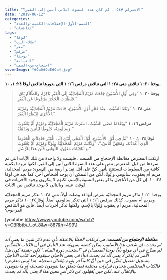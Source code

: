 ```yaml
---
title: "الإعتراض #٠٥٤، كم كان عدد النسوة اللاتي أتين إلى القبر؟"
date: "2019-06-12"
categories: 
  - "القسم-الأول-الإختلافات-الكمية-والعدد"
  - "تناقضات"
tags: 
  - "لوقا"
  - "ملاك-الرب"
  - "متى"
  - "مرقس"
  - "يوحنا"
  - "القيامة"
  - "احتجاج-من-الصمت"
coverImage: "d9a0d9a5d9a4.jpg"
---
```


**يوحنا ٢٠: ١ تناقض متى ٢٨: ١ التي تناقض مرقس ١٦: ١ التي بدورها تناقض لوقا ٢٤: ١، ١٠.**

> **يوحنا ٢٠**: **١** ”وَفِي أَوَّلِ الأُسْبُوعِ جَاءَتْ مَرْيَمُ الْمَجْدَلِيَّةُ إِلَى الْقَبْرِ بَاكِرًا، وَالظَّلاَمُ بَاق. فَنَظَرَتِ الْحَجَرَ مَرْفُوعًا عَنِ الْقَبْرِ.“
> 
> **متى ٢٨**: **١** ”وَبَعْدَ السَّبْتِ، عِنْدَ فَجْرِ أَوَّلِ الأُسْبُوعِ، جَاءَتْ مَرْيَمُ الْمَجْدَلِيَّةُ وَمَرْيَمُ الأُخْرَى لِتَنْظُرَا الْقَبْرَ.“
> 
> **مرقس ١٦**: **١** ”وَبَعْدَمَا مَضَى السَّبْتُ، اشْتَرَتْ مَرْيَمُ الْمَجْدَلِيَّةُ وَمَرْيَمُ أُمُّ يَعْقُوبَ وَسَالُومَةُ، حَنُوطًا لِيَأْتِينَ وَيَدْهَنَّهُ.“
> 
> **لوقا ٢٤**: **١، ١٠** ”ثُمَّ فِي أَوَّلِ الأُسْبُوعِ، أَوَّلَ الْفَجْرِ، أَتَيْنَ إِلَى الْقَبْرِ حَامِلاَتٍ الْحَنُوطَ الَّذِي أَعْدَدْنَهُ، وَمَعَهُنَّ أُنَاسٌ.“، ”وَكَانَتْ مَرْيَمُ الْمَجْدَلِيَّةُ وَيُوَنَّا وَمَرْيَمُ أُمُّ يَعْقُوبَ وَالْبَاقِيَاتُ مَعَهُنَّ، اللَّوَاتِي قُلْنَ هذَا لِلرُّسُلِ.“

ارتكب المعترض مغالطة الإحتجاج من الصمت . فليست ولا واحدة من تلك الآيات التي تم سردها من قبل المعترض تنص على عدد النسوة اللاتي أتين إلى القبر. لكنها تزودنا بكمية كافية من المعلومات لنستنتج بأنهن كنَّ على أقل تقدير أربعة من النسوة: مريم المجدلية، مريم أم يعقوب، سالومي و يُونّا. لكن من الممكن أن يوجد أشخاص أُخَر، كما نجد في لوقا ٢٤: ١٠. إن كلّ من الأناجيل يذكر بعض النسوة بالإسم، لكنهم لا ينكرون وجود الأخريات في الوقت عينه. وبالتالي لا يوجد تناقص بين الآيات.

يوحنا ٢٠: ١ تذكر مريم المجدليّة بفرض أنها قد وصلت أولاً. متى ٢٨: ١ تذكر مريم المجدليّة ومريم أم يعقوب. كذلك مرقس ١٦: ١ التي تذكر سالومي أيضاً. لوقا ٢٤: ١٠ تذكر مريم المجدلية، مريم أم يعقوب وَيُوَنَّا بالإسم، ولكنها تذكر أُخريات أيضاً. فأين هو التناقض المزعوم؟

\[youtube https://www.youtube.com/watch?v=CBRbtb\_\_o\_8&w=887&h=499\]

* * *

_**مغالطة الإحتجاج من الصمت:** هي ارتكاب الخطأ بالاعتقاد بأن عدم ذكر شيئ ما يعني أنه لم يحدث. إن سٌخف هذا الأسلوب يمكن كشفه بسهولة عند التأمل في أن الكتاب المُقدَّس لم يصرِّح في أي موقع بأنَّ يوحنا المعمدان قد ”استخدم دورة المياه.“ لكن حقيقة كون هذا الأمر لم يُذكر لا يعني أنَّه لم يحدث أبداً! في بعض الأحيان سيقوم أحد كتاب الأناجيل بتسجيل تفصيل مُعيَّن في حين أنَّ كاتباً آخر يقوم بإغفال تسجيله. هذا ليس بتعارض! فالكتاب المختلفين يتخذون قرارات مختلفة فيما يتعلّق بما يقومون بتسجيله أو ما يقومون بالإغفال عنه. لكن حين يُغفِلون عن ذكر أمرٍ معين هذا لا يعني بأنَّه لم يحدث._
